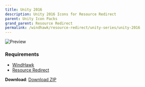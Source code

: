 ```yaml
---
title: Unity 2016
description: Unity 2016 Icons for Resource Redirect
parent: Unity Icon Packs
grand_parent: Resource Redirect
permalink: /windhawk/resource-redirect/unity-series/unity-2016
---
```


![Preview][Preview]

### Requirements

- [WindHawk][WindHawk]
- [Resource Redirect][ResourceRedirect]

**Download**: [Download ZIP][DownloadZIP]

<!-- ///////////////////////////////////////////////////////////////////////////////////////////////////////////////////////////////////////////////////// -->

[Preview]: https://gitlab.com/the-back-room/windhawk/resource-redirect/unity-series/unity-2016/-/raw/main/Extras/Preview.bmp

[WindHawk]: https://windhawk.net/
[ResourceRedirect]: https://windhawk.net/mods/icon-resource-redirect

[DownloadZIP]: https://gitlab.com/the-back-room/windhawk/resource-redirect/unity-series/unity-2016/-/archive/main/unity-2016-main.zip

<!-- ///////////////////////////////////////////////////////////////////////////////////////////////////////////////////////////////////////////////////// -->
